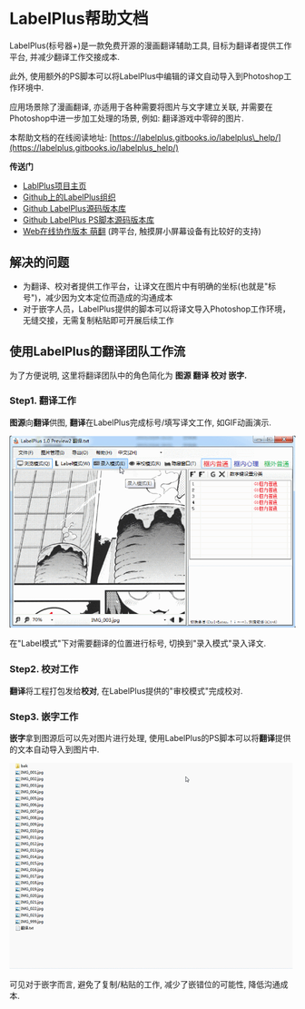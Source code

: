 # LabelPlus帮助文档

LabelPlus\(标号器+\)是一款免费开源的漫画翻译辅助工具, 目标为翻译者提供工作平台, 并减少翻译工作交接成本.

此外, 使用额外的PS脚本可以将LabelPlus中编辑的译文自动导入到Photoshop工作环境中.

应用场景除了漫画翻译, 亦适用于各种需要将图片与文字建立关联, 并需要在Photoshop中进一步加工处理的场景, 例如: 翻译游戏中零碎的图片.

本帮助文档的在线阅读地址: [https://labelplus.gitbooks.io/labelplus\_help/](https://labelplus.gitbooks.io/labelplus_help/)

**传送门**

* [LablPlus项目主页](http://noodlefighter.com/label_plus)
* [Github上的LabelPlus组织](https://github.com/LabelPlus)
* [Github LabelPlus源码版本库](https://github.com/LabelPlus/LabelPlus)
* [Github LabelPlus PS脚本源码版本库](https://github.com/LabelPlus/PS-Script)
* [Web在线协作版本 萌翻](https://moeflow.com) \(跨平台, 触摸屏小屏幕设备有比较好的支持\)

## 解决的问题

* 为翻译、校对者提供工作平台，让译文在图片中有明确的坐标\(也就是"标号"\)，减少因为文本定位而造成的沟通成本
* 对于嵌字人员，LabelPlus提供的脚本可以将译文导入Photoshop工作环境，无缝交接，无需复制粘贴即可开展后续工作

## 使用LabelPlus的翻译团队工作流

为了方便说明, 这里将翻译团队中的角色简化为 **图源 翻译 校对 嵌字.**

### Step1. 翻译工作

**图源**向**翻译**供图, **翻译**在LabelPlus完成标号/填写译文工作, 如GIF动画演示.

![](.gitbook/assets/11-fan-yi-yan-shi.gif)

在"Label模式"下对需要翻译的位置进行标号, 切换到"录入模式"录入译文.

### Step2. 校对工作

**翻译**将工程打包发给**校对**, 在LabelPlus提供的"审校模式"完成校对.

### Step3. 嵌字工作

**嵌字**拿到图源后可以先对图片进行处理, 使用LabelPlus的PS脚本可以将**翻译**提供的文本自动导入到图片中.

![](.gitbook/assets/12-qian-zi-yan-shi.gif)

可见对于嵌字而言, 避免了复制/粘贴的工作, 减少了嵌错位的可能性, 降低沟通成本.

